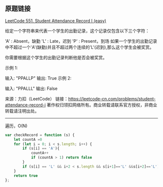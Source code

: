 ## 原题链接

[LeetCode 551. Student Attendance Record I (easy)](https://leetcode-cn.com/problems/student-attendance-record-i/)

给定一个字符串来代表一个学生的出勤记录，这个记录仅包含以下三个字符：

'A' : Absent，缺勤
'L' : Late，迟到
'P' : Present，到场
如果一个学生的出勤记录中不超过一个'A'(缺勤)并且不超过两个连续的'L'(迟到),那么这个学生会被奖赏。

你需要根据这个学生的出勤记录判断他是否会被奖赏。

示例 1:

输入: "PPALLP"
输出: True
示例 2:

输入: "PPALLL"
输出: False

来源：力扣（LeetCode）
链接：https://leetcode-cn.com/problems/student-attendance-record-i
著作权归领扣网络所有。商业转载请联系官方授权，非商业转载请注明出处。

---

遍历，O(N)

```javascript
var checkRecord = function (s) {
    let countA =0
    for (let i = 0; i < s.length; i++) {
        if (s[i] == 'A'){
            countA++
            if (countA > 1) return false
        }
        if (s[i] == 'L' && i+2 < s.length && s[i+1]=='L' &&s[i+2]=='L') return false
    }
    return true
};
```